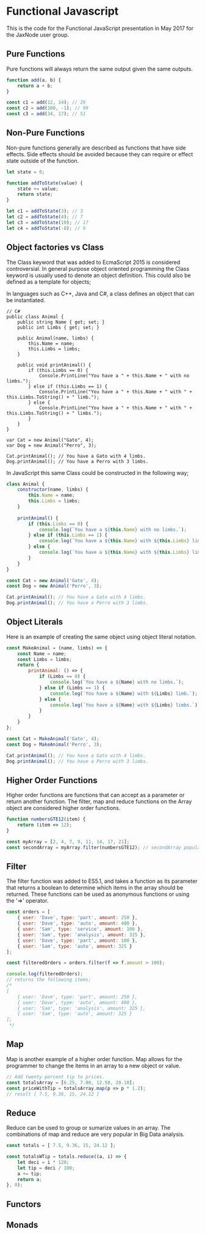 # Functional Javascript

This is the code for the Functional JavaScript presentation in May 2017 for the JaxNode user group.

## Pure Functions

Pure functions will always return the same output given the same outputs.

```Javascript
function add(a, b) {
    return a + b;
}

const c1 = add(12, 14); // 26
const c2 = add(100, -1); // 99
const c3 = add(34, 17); // 51
```
## Non-Pure Functions

Non-pure functions generally are described as functions that have side effects. Side effects should be avoided because they can require or effect state outside of the function.

```Javascript
let state = 0;

function addToState(value) {
    state += value;
    return state;
}

let c1 = addToState(3); // 3
let c2 = addToState(4); // 7
let c3 = addToState(10); // 17
let c4 = addToState(-8); // 9
```

## Object factories vs Class

The Class keyword that was added to EcmaScript 2015 is considered controversial. 
In general purpose object oriented programming the Class keyword is usually used to denote an object definition. This could also be defined as a template for objects;

In languages such as C++, Java and C#, a class defines an object that can be instantiated.

```Csharp
// C#
public class Animal {
    public string Name { get; set; }
    public int Limbs { get; set; }
    
    public Animal(name, limbs) {
        this.Name = name;
        this.Limbs = limbs;
    }
    
    public void printAnimal() {
        if (this.Limbs == 0) {
            Console.PrintLine("You have a " + this.Name + " with no limbs.");
        } else if (this.Limbs == 1) {
            Console.PrintLine("You have a " + this.Name + " with " + this.Limbs.ToString() + " limb.");
        } else {
            Console.PrintLine("You have a " + this.Name + " with " + this.Limbs.ToString() + " limbs.");
        }
    }
}

var Cat = new Animal("Gato", 4);
var Dog = new Animal("Perro", 3);

Cat.printAnimal(); // You have a Gato with 4 limbs.
Dog.printAnimal(); // You have a Perro with 3 limbs.
```

In JavaScript this same Class could be constructed in the following way;

```Javascript
class Animal {
    constructor(name, limbs) {
        this.Name = name;
        this.Limbs = limbs;
    }
    
    printAnimal() {
        if (this.Limbs == 0) {
            console.log(`You have a ${this.Name} with no limbs.`);
        } else if (this.Limbs == 1) {
            console.log(`You have a ${this.Name} with ${this.Limbs} limb.`);
        } else {
            console.log(`You have a ${this.Name} with ${this.Limbs} limbs.`);
        }
    }
}

const Cat = new Animal('Gato', 4);
const Dog = new Animal('Perro', 3);

Cat.printAnimal(); // You have a Gato with 4 limbs.
Dog.printAnimal(); // You have a Perro with 3 limbs.
```
## Object Literals

Here is an example of creating the same object using object literal notation.

```Javascript
const MakeAnimal = (name, limbs) => {
    const Name = name;
    const Limbs = limbs;
    return {
        printAnimal: () => {
            if (Limbs == 0) {
                console.log(`You have a ${Name} with no limbs.`);
            } else if (Limbs == 1) {
                console.log(`You have a ${Name} with ${Limbs} limb.`);
            } else {
                console.log(`You have a ${Name} with ${Limbs} limbs.`);
            }    
        }    
    }
};

const Cat = MakeAnimal('Gato', 4);
const Dog = MakeAnimal('Perro', 3);

Cat.printAnimal(); // You have a Gato with 4 limbs.
Dog.printAnimal(); // You have a Perro with 3 limbs.
```

## Higher Order Functions

Higher order functions are functions that can accept as a parameter or return another function. 
The filter, map and reduce functions on the Array object are considered higher order functions.

```Javascript
function numbersGTE12(item) {
    return (item => 12);
}

const myArray = [2, 4, 7, 9, 11, 14, 17, 21];
const secondArray = myArray.filter(numbersGTE12); // secondArray populated by 14, 17, 21;  
```

## Filter

The filter function was added to ES5.1, and takes a function as its parameter that returns a boolean to determine which items in the array should be returned. These functions can be used as anonymous functions or using the '=>' operator.

```Javascript
const orders = [
    { user: 'Dave', type: 'part', amount: 250 },
    { user: 'Dave', type: 'auto', amount: 400 },
    { user: 'Sam', type: 'service', amount: 100 },
    { user: 'Sam', type: 'analysis', amount: 325 },
    { user: 'Dave', type: 'part', amount: 100 },
    { user: 'Sam', type: 'auto', amount: 325 }
];

const filteredOrders = orders.filter(f => f.amount > 100);

console.log(filteredOrders);
// returns the following items;
/*
[
    { user: 'Dave', type: 'part', amount: 250 },
    { user: 'Dave', type: 'auto', amount: 400 },
    { user: 'Sam', type: 'analysis', amount: 325 },
    { user: 'Sam', type: 'auto', amount: 325 }
]; 
 */
```

## Map

Map is another example of a higher order function. Map allows for the programmer to change the items in an array to a new object or value.

```Javascript
// Add twenty percent tip to prices.
const totalsArray = [6.25, 7.80, 12.50, 20.10];
const priceWithTip = totalsArray.map(p => p * 1.2);
// result [ 7.5, 9.36, 15, 24.12 ]
```

## Reduce

Reduce can be used to group or sumarize values in an array. The combinations of map and reduce are very popular in Big Data analysis.

```Javascript
const totals = [ 7.5, 9.36, 15, 24.12 ];

const totalsWTip = totals.reduce((a, i) => {
    let deci = i * 120;
    let tip = deci / 100;
    a += tip;
    return a;
}, 0);
```

## Functors

## Monads
